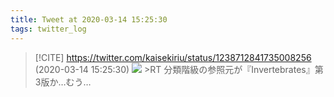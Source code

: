 ```yaml
---
title: Tweet at 2020-03-14 15:25:30
tags: twitter_log
---
```


> [!CITE] https://twitter.com/kaisekiriu/status/1238712841735008256 (2020-03-14 15:25:30)
> ![](https://twitter.com/kaisekiriu/status/1238712841735008256)
> &gt;RT
> 分類階級の参照元が『Invertebrates』第3版か…むう…
